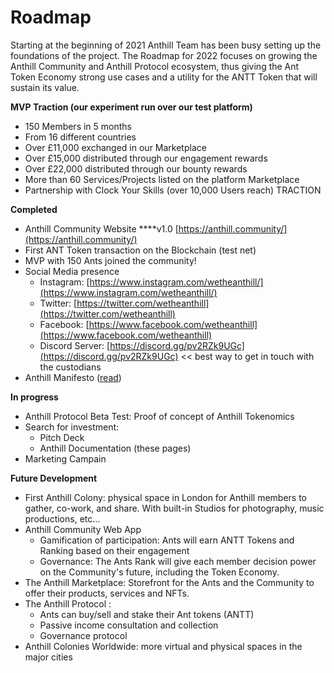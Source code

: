 # Roadmap

Starting at the beginning of 2021 Anthill Team has been busy setting up the foundations of the project. The Roadmap for 2022 focuses on growing the Anthill Community and Anthill Protocol ecosystem, thus giving the Ant Token Economy strong use cases and a utility for the ANTT Token that will sustain its value.

**MVP Traction (our experiment run over our test platform)**

* 150 Members in 5 months&#x20;
* From 16 different countries&#x20;
* Over £11,000 exchanged in our Marketplace&#x20;
* Over £15,000 distributed through our engagement rewards&#x20;
* Over £22,000 distributed through our bounty rewards&#x20;
* More than 60 Services/Projects listed on the platform Marketplace&#x20;
* Partnership with Clock Your Skills (over 10,000 Users reach) TRACTION

**Completed**

* Anthill Community Website \*\*\*\*v1.0 [https://anthill.community/](https://anthill.community/)
* First ANT Token transaction on the Blockchain (test net)
* MVP with 150 Ants joined the community!&#x20;
* Social Media presence
  * Instagram: [https://www.instagram.com/wetheanthill/](https://www.instagram.com/wetheanthill/)
  * Twitter: [https://twitter.com/wetheanthill](https://twitter.com/wetheanthill)
  * Facebook: [https://www.facebook.com/wetheanthill](https://www.facebook.com/wetheanthill)
  * Discord Server:  [https://discord.gg/pv2RZk9UGc](https://discord.gg/pv2RZk9UGc) << best way to get in touch with the custodians
* Anthill Manifesto ([read](../manifesto.md))

**In progress**

* Anthill Protocol Beta Test: Proof of concept of Anthill Tokenomics
* Search for investment:
  * Pitch Deck
  * Anthill Documentation (these pages)
* Marketing Campain

**Future Development**

* First Anthill Colony: physical space in London for Anthill members to gather, co-work, and share. With built-in Studios for photography, music productions, etc...
* Anthill Community Web App
  * Gamification of participation: Ants will earn ANTT Tokens and Ranking based on their engagement
  * Governance: The Ants Rank will give each member decision power on the Community's future, including the Token Economy.
* The Anthill Marketplace: Storefront for the Ants and the Community to offer their products, services and NFTs.
* The Anthill Protocol :
  * Ants can buy/sell and stake their Ant tokens (ANTT)
  * Passive income consultation and collection
  * Governance protocol
* Anthill Colonies Worldwide: more virtual and physical spaces in the major cities
